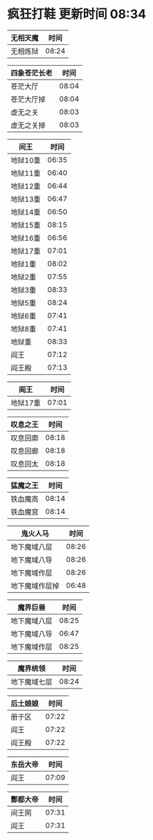 # 疯狂打鞋 更新时间 08:34

| 无相天魔   | 时间    |
|--------|-------|
| 无相炼狱 | 08:24 |

| 四象苍茫长老   | 时间    |
|--------|-------|
| 苍茫大厅 | 08:04 |
| 苍茫大厅掉 | 08:04 |
| 虚无之关 | 08:03 |
| 虚无之关掉 | 08:03 |

| 间王   | 时间    |
|--------|-------|
| 地狱10重 | 06:35 |
| 地狱11重 | 06:40 |
| 地狱12重 | 06:44 |
| 地狱13重 | 06:47 |
| 地狱14重 | 06:50 |
| 地狱15重 | 08:15 |
| 地狱16重 | 06:56 |
| 地狱17重 | 07:01 |
| 地狱1重 | 08:02 |
| 地狱2重 | 07:55 |
| 地狱3重 | 08:33 |
| 地狱5重 | 08:24 |
| 地狱6重 | 07:41 |
| 地狱8重 | 07:41 |
| 地狱重 | 08:33 |
| 阎王 | 07:12 |
| 阎王殿 | 07:13 |

| 阎王   | 时间    |
|--------|-------|
| 地狱17重 | 07:01 |

| 叹息之王   | 时间    |
|--------|-------|
| 叹息回廓 | 08:18 |
| 叹息回廊 | 08:18 |
| 叹息回太 | 08:18 |

| 猛魔之王   | 时间    |
|--------|-------|
| 铁血魔高 | 08:14 |
| 铁血魔宫 | 08:14 |

| 鬼火人马   | 时间    |
|--------|-------|
| 地下魔域八层 | 08:26 |
| 地下魔域八导 | 08:26 |
| 地下魔域作层 | 08:26 |
| 地下魔域作层掉 | 06:48 |

| 魔界巨兽   | 时间    |
|--------|-------|
| 地下魔域八层 | 08:25 |
| 地下魔域八导 | 06:47 |
| 地下魔域作层 | 08:25 |

| 魔界统领   | 时间    |
|--------|-------|
| 地下魔域七层 | 08:24 |

| 后土娘娘   | 时间    |
|--------|-------|
| 册于区 | 07:22 |
| 阎王 | 07:22 |
| 阎王殿 | 07:22 |

| 东岳大帝   | 时间    |
|--------|-------|
| 阎王 | 07:09 |

| 酆都大帝   | 时间    |
|--------|-------|
| 间王网 | 07:31 |
| 阎王 | 07:31 |